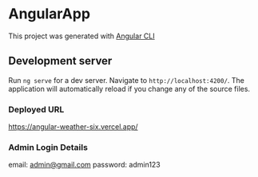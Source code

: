 # AngularApp

This project was generated with [Angular CLI](https://github.com/angular/angular-cli)

## Development server

Run `ng serve` for a dev server. Navigate to `http://localhost:4200/`. The application will automatically reload if you change any of the source files.

### Deployed URL

https://angular-weather-six.vercel.app/

### Admin Login Details

email: admin@gmail.com
password: admin123
